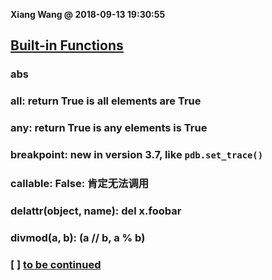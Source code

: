 **Xiang Wang @ 2018-09-13 19:30:55**

## [Built-in Functions](https://docs.python.org/3/library/functions.html#built-in-funcs)
### abs
### all: return True is all elements are True
### any: return True is any elements is True
### breakpoint: new in version 3.7, like `pdb.set_trace()`
### callable: False: 肯定无法调用
### delattr(object, name): del x.foobar
### divmod(a, b): (a // b, a % b)
### [ ] [to be continued](https://docs.python.org/3/library/functions.html#divmod)
